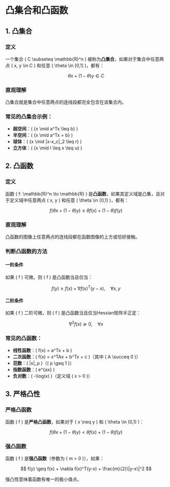 # 凸集合和凸函数

## 1. 凸集合

### 定义
一个集合 \( C \subseteq \mathbb{R}^n \) 被称为**凸集合**，如果对于集合中任意两点 \( x, y \in C \) 和任意 \( \theta \in [0,1] \)，都有：

$$ \theta x + (1-\theta)y \in C $$

### 直观理解
凸集合就是集合中任意两点的连线段都完全包含在该集合内。

### 常见的凸集合示例：
- **超空间**：\( \{x \mid a^Tx \leq b\} \)
- **半空间**：\( \{x \mid a^Tx = b\} \)
- **球体**：\( \{x \mid \|x-x_c\|_2 \leq r\} \)
- **立方体**：\( \{x \mid l \leq x \leq u\} \)

## 2. 凸函数

### 定义
函数 \( f: \mathbb{R}^n \to \mathbb{R} \) 是**凸函数**，如果其定义域是凸集，且对于定义域中任意两点 \( x, y \) 和任意 \( \theta \in [0,1] \)，都有：

$$ f(\theta x + (1-\theta)y) \leq \theta f(x) + (1-\theta)f(y) $$

### 直观理解
凸函数的图像上任意两点的连线段都在函数图像的上方或恰好接触。

### 判断凸函数的方法

#### 一阶条件
如果 \( f \) 可微，则 \( f \) 是凸函数当且仅当：

$$ f(y) \geq f(x) + \nabla f(x)^T(y-x), \quad \forall x,y$$

#### 二阶条件
如果 \( f \) 二阶可微，则 \( f \) 是凸函数当且仅当Hessian矩阵半正定：

$$ \nabla^2 f(x) \succeq 0, \quad \forall x$$

### 常见的凸函数：
- **线性函数**：\( f(x) = a^Tx + b \)
- **二次函数**：\( f(x) = x^TAx + b^Tx + c \)（其中 \( A \succeq 0 \)）
- **范数**：\( \|x\|_p \)（\( p \geq 1 \)）
- **指数函数**：\( e^{ax} \)
- **负对数**：\( -\log(x) \)（定义域 \( x > 0 \)）

## 3. 严格凸性

### 严格凸函数
函数 \( f \) 是**严格凸函数**，如果对于 \( x \neq y \) 和 \( \theta \in (0,1) \)：

$$ f(\theta x + (1-\theta)y) < \theta f(x) + (1-\theta)f(y) $$

### 强凸函数
函数 \( f \) 是**强凸函数**（参数为 \( m > 0 \)），如果：

$$ f(y) \geq f(x) + \nabla f(x)^T(y-x) + \frac{m}{2}\|y-x\|^2 $$

强凸性意味着函数有唯一的极小值点。